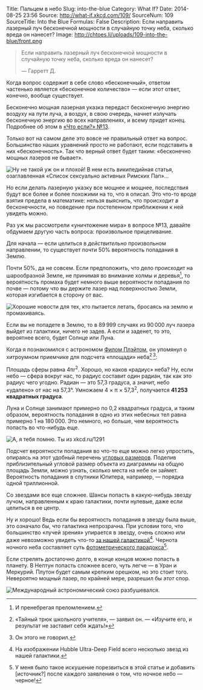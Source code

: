 Title: Пальцем в небо
Slug: into-the-blue
Category: What If?
Date: 2014-08-25 23:56
Source: http://what-if.xkcd.com/109/
SourceNum: 109
SourceTitle: Into the Blue
Formulas: False
Description: Если направить лазерный луч бесконечной мощности в случайную точку неба, сколько вреда он нанесет?
Image: http://chtoes.li/uploads/109-into-the-blue/front.png

> Если направить лазерный луч бесконечной мощности в случайную точку неба, сколько вреда он нанесет?
> 
> — Гарретт Д.

Когда вопрос содержит в себе слово «бесконечный», ответом частенько является «бесконечное количество» — если этот ответ, конечно, вообще существует.

Бесконечно мощная лазерная указка передаст бесконечную энергию воздуху на пути луча, а воздух, в свою очередь, начнет излучать бесконечную энергию во всех направлениях, и всему придет конец. Подробнее об этом в [«Что если?» №13](http://chtoes.li/laser-pointer/).

Только вот на самом деле это вовсе не правильный ответ на вопрос. Большинство наших уравнений просто не работают, если подставить в них «бесконечность». Так что верный ответ будет таким: «бесконечно мощных лазеров не бывает».

![](/uploads/109-into-the-blue/sucks_ru.png "Ну не такой уж он и плохой! В нем есть википедийная статья, озаглавленная «Список сексуально активных Римских Пап»…")

Но если делать лазерную указку все мощнее и мощнее, последствия будут все более и более похожими на то, что я описал. Это что-то вроде взятия предела в математике: нельзя выяснить, что происходит *в* бесконечности, но поведение при постепенном приближении к ней увидеть можно.

Раз уж мы рассмотрели «уничтожение мира» в вопросе №13, давайте обдумаем другую часть вопроса: произвольное прицеливание.

Для начала — если целиться в *действительно* произвольном направлении, то существует почти 50% вероятность попадания в Землю.

Почти 50%, да не совсем. Если предположить, что дело происходит на шарообразной Земле, не принимая во внимание холмы и деревья[^1], то вероятность промаха будет немного выше вероятности попадания по почве — потому что вы держите лазер над поверхностью Земли, которая изгибается в сторону от вас.

[^1]: И пренебрегая преломлением.

![](/uploads/109-into-the-blue/curve.png "Хорошие новости для тех, кто пытается летать, бросаясь на землю и промахиваясь.")

Если вы не попадете в Землю, то в 89&thinsp;999 случаях из 90&thinsp;000 луч лазера выйдет из галактики, ничего не задев. А если и заденет, то это, вероятнее всего, будет Солнце или Луна.

Когда я познакомился с астрономом [Филом Плэйтом](http://www.slate.com/blogs/bad_astronomy.html), он упомянул о хитроумном приемчике для подсчета «площади» неба[^2]&thinsp;[^3]:
[^2]: «Тайный трюк школьного учителя», — заявил он. — «Изучите его, и результат не заставит себя ждать!»
[^3]: Он этого не говорил.

Площадь сферы равна 4πr<sup>2</sup>. Хорошо, но каков «радиус» неба? Ну, если небо — сфера вокруг нас, то радиус составит один радиан, так как это радиус чего угодно. Радиан — это 57,3 градуса, а значит, небо «удалено» от нас на 57,3°. Умножаем 4 × π × 57,3<sup>2</sup>, получается **41&thinsp;253 квадратных градуса**.

Луна и Солнце занимают примерно по 0,2 квадратных градуса, и таким образом, вероятность попадания в одно из этих небесных тел равна примерно 1 на 180&thinsp;000. Это немного, но больше, чем вероятность попасть во что-нибудь еще.

![](/uploads/109-into-the-blue/try_ru.png "А, я тебя помню. Ты из xkcd.ru/1291")

Подсчет вероятности попадания во что-то еще можно легко упростить, опираясь на этот удобный перечень [угловых размеров](http://xkcd.ru/1276/). Поделив приблизительный угловой размер объекта из диаграммы на общую площадь Земли, можно узнать, сколько места на небе он займет. Вероятность попадания в спутники Юпитера, например, — порядка одной триллионной.

Со звездами все еще сложнее. Шансы попасть в какую-нибудь звезду лучом, направленным к краю галактики, почти нулевые, даже если целиться в ее центр.

Ну и хорошо! Ведь если бы вероятность попадания в звезду была выше, это означало бы, что галактика непрозрачна. При условии того, что большинство «лучей зрения» упирается в звезду, очень сложно или даже невозможно увидеть что-то [за нашей галактикой](https://ru.wikipedia.org/wiki/Hubble_Ultra_Deep_Field)[^4]. Чернота ночного неба составляет суть [фотометрического парадокса](https://ru.wikipedia.org/wiki/Фотометрический_парадокс)[^5].

[^4]: На изображении Hubble Ultra-Deep Field всего несколько звезд из нашей галактики.
[^5]: У меня было такое искушение порезвиться в этой статье и добавить [источник?] после каждого заявления о том, что ночное небо — черное!

Если стрелять достаточно долго, в конце концов можно попасть в планету. В Нептун попасть сложнее всего, чуть легче — в Уран и Меркурий. Плутон будет самым крепким орешком, но это стоит того. Невероятно мощный лазер, по крайней мере, разрешил бы *этот* спор.

![](/uploads/109-into-the-blue/planet_ru.png "Международный астрономический союз разбушевался.")
